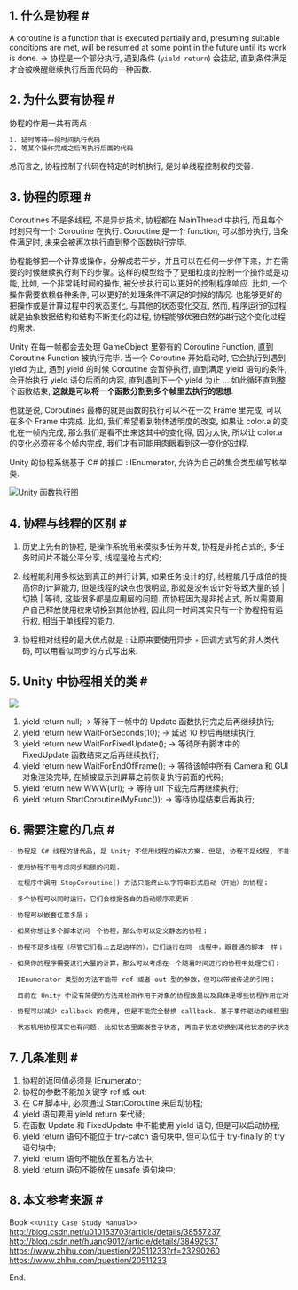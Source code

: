 ## 1. 什么是协程 # #

A coroutine is a function that is executed partially and, presuming suitable conditions are met, will be resumed at some point in the future until its work is done. → 协程是一个部分执行, 遇到条件 (`yield return`) 会挂起, 直到条件满足才会被唤醒继续执行后面代码的一种函数.

## 2. 为什么要有协程 # #

协程的作用一共有两点 :

```html
1. 延时等待一段时间执行代码
2. 等某个操作完成之后再执行后面的代码
```

总而言之, 协程控制了代码在特定的时机执行, 是对单线程控制权的交替.

## 3. 协程的原理 # #

Coroutines 不是多线程, 不是异步技术, 协程都在 MainThread 中执行, 而且每个时刻只有一个 Coroutine 在执行. Coroutine 是一个 function, 可以部分执行, 当条件满足时, 未来会被再次执行直到整个函数执行完毕.

协程能够把一个计算或操作，分解成若干步，并且可以在任何一步停下来，并在需要的时候继续执行剩下的步骤。这样的模型给予了更细粒度的控制一个操作或是功能, 比如, 一个非常耗时间的操作, 被分步执行可以更好的控制程序响应. 比如, 一个操作需要依赖各种条件, 可以更好的处理条件不满足的时候的情况. 也能够更好的把操作或是计算过程中的状态变化, 与其他的状态变化交互, 然而, 程序运行的过程就是抽象数据结构和结构不断变化的过程, 协程能够优雅自然的进行这个变化过程的需求.

Unity 在每一帧都会去处理 GameObject 里带有的 Coroutine Function, 直到 Coroutine Function 被执行完毕. 当一个 Coroutine 开始启动时, 它会执行到遇到 yield 为止, 遇到 yield 的时候 Coroutine 会暂停执行, 直到满足 yield 语句的条件, 会开始执行 yield 语句后面的内容, 直到遇到下一个 yield 为止 ... 如此循环直到整个函数结束, **这就是可以将一个函数分割到多个帧里去执行的思想**.

也就是说, Coroutines 最棒的就是函数的执行可以不在一次 Frame 里完成, 可以在多个 Frame 中完成. 比如, 我们希望看到物体透明度的改变, 如果让 color.a 的变化在一帧内完成, 那么我们是看不出来这其中的变化得, 因为太快, 所以让 color.a 的变化必须在多个帧内完成, 我们才有可能用肉眼看到这一变化的过程.

Unity 的协程系统基于 C# 的接口 : IEnumerator, 允许为自己的集合类型编写枚举类.

![Unity 函数执行图](http://img.blog.csdn.net/20140814131547421?watermark/2/text/aHR0cDovL2Jsb2cuY3Nkbi5uZXQvdTAxMDE1MzcwMw==/font/5a6L5L2T/fontsize/400/fill/I0JBQkFCMA==/dissolve/70/gravity/SouthEast)

## 4. 协程与线程的区别 # #

1. 历史上先有的协程, 是操作系统用来模拟多任务并发, 协程是非抢占式的, 多任务时间片不能公平分享, 线程是抢占式的;

2. 线程能利用多核达到真正的并行计算, 如果任务设计的好, 线程能几乎成倍的提高你的计算能力, 但是线程的缺点也很明显, 那就是没有设计好导致大量的锁 | 切换 | 等待, 这些很多都是应用层的问题. 而协程因为是非抢占式, 所以需要用户自己释放使用权来切换到其他协程, 因此同一时间其实只有一个协程拥有运行权, 相当于单线程的能力.

3. 协程相对线程的最大优点就是 : 让原来要使用异步 + 回调方式写的非人类代码, 可以用看似同步的方式写出来.

## 5. Unity 中协程相关的类 # #

![](http://images2015.cnblogs.com/blog/1098699/201703/1098699-20170309162925438-1396246789.png)

1. yield return null; → 等待下一帧中的 Update 函数执行完之后再继续执行;
2. yield return new WaitForSeconds(10); → 延迟 10 秒后再继续执行;
3. yield return new WaitForFixedUpdate(); → 等待所有脚本中的 FixedUpdate 函数结束之后再继续执行;
4. yield return new WaitForEndOfFrame(); → 等待该帧中所有 Camera 和 GUI 对象渲染完毕, 在帧被显示到屏幕之前恢复执行前面的代码;
5. yield return new WWW(url); → 等待 url 下载完后再继续执行;
6. yield return StartCoroutine(MyFunc()); → 等待协程结束后再执行;

## 6. 需要注意的几点 # #

```html
- 协程是 C# 线程的替代品, 是 Unity 不使用线程的解决方案. 但是, 协程不是线程, 不能进行异步执行, 协程和 MonoBehaviour 的 Update 函数一样也是在 MainThread 中执行的.

- 使用协程不用考虑同步和锁的问题.

- 在程序中调用 StopCoroutine() 方法只能终止以字符串形式启动（开始）的协程；

- 多个协程可以同时运行，它们会根据各自的启动顺序来更新；

- 协程可以嵌套任意多层；

- 如果你想让多个脚本访问一个协程，那么你可以定义静态的协程；

- 协程不是多线程（尽管它们看上去是这样的），它们运行在同一线程中，跟普通的脚本一样；

- 如果你的程序需要进行大量的计算，那么可以考虑在一个随着时间进行的协程中处理它们；

- IEnumerator 类型的方法不能带 ref 或者 out 型的参数，但可以带被传递的引用；

- 目前在 Unity 中没有简便的方法来检测作用于对象的协程数量以及具体是哪些协程作用在对象上。

- 协程可以减少 callback 的使用, 但是不能完全替换 callback. 基于事件驱动的编程里面反而不能发挥协程的作用, 而用 callback 更适合. 想象一下用协程来写 GUI 的事件处理你怎么写, 计算密集型的异步代码里面也只能用 callback. 而 NodeJs 那种 io 瓶颈单任务流程用协程的确很适合, 但是也需要 callback 作补充.

- 状态机用协程其实也有问题, 比如状态里面嵌套子状态, 再由子状态切换到其他状态的子状态, 开销和代码都会变差, 反而不如经典的状态机简单明了高效.
```

## 7. 几条准则 # #

1. 协程的返回值必须是 IEnumerator;
2. 协程的参数不能加关键字 ref 或 out;
3. 在 C# 脚本中, 必须通过 StartCoroutine 来启动协程;
4. yield 语句要用 yield return 来代替;
5. 在函数 Update 和 FixedUpdate 中不能使用 yield 语句, 但是可以启动协程;
6. yield return 语句不能位于 try-catch 语句块中, 但可以位于 try-finally 的 try 语句块中;
7. yield return 语句不能放在匿名方法中;
8. yield return 语句不能放在 unsafe 语句块中;

## 8. 本文参考来源 # #

Book `<<Unity Case Study Manual>>`
http://blog.csdn.net/u010153703/article/details/38557237
http://blog.csdn.net/huang9012/article/details/38492937
https://www.zhihu.com/question/20511233?rf=23290260
https://www.zhihu.com/question/20511233

End.
